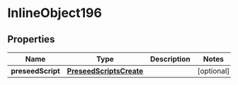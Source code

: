 

# InlineObject196

## Properties

Name | Type | Description | Notes
------------ | ------------- | ------------- | -------------
**preseedScript** | [**PreseedScriptsCreate**](PreseedScriptsCreate.md) |  |  [optional]



